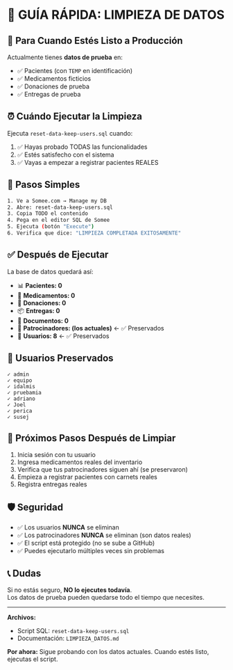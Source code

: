 # 📌 GUÍA RÁPIDA: LIMPIEZA DE DATOS

## 🎯 Para Cuando Estés Listo a Producción

Actualmente tienes **datos de prueba** en:
- ✅ Pacientes (con `TEMP` en identificación)
- ✅ Medicamentos ficticios
- ✅ Donaciones de prueba
- ✅ Entregas de prueba

## ⏰ Cuándo Ejecutar la Limpieza

Ejecuta `reset-data-keep-users.sql` cuando:
1. ✅ Hayas probado TODAS las funcionalidades
2. ✅ Estés satisfecho con el sistema
3. ✅ Vayas a empezar a registrar pacientes REALES

## 🚀 Pasos Simples

```bash
1. Ve a Somee.com → Manage my DB
2. Abre: reset-data-keep-users.sql
3. Copia TODO el contenido
4. Pega en el editor SQL de Somee
5. Ejecuta (botón "Execute")
6. Verifica que dice: "LIMPIEZA COMPLETADA EXITOSAMENTE"
```

## ✅ Después de Ejecutar

La base de datos quedará así:
- 📊 **Pacientes: 0**
- 💊 **Medicamentos: 0**
- 🎁 **Donaciones: 0**
- 📦 **Entregas: 0**
- 📄 **Documentos: 0**
- 🏢 **Patrocinadores: (los actuales)** ← ✅ Preservados
- 👥 **Usuarios: 8** ← ✅ Preservados

## 🔐 Usuarios Preservados

```
✓ admin
✓ equipo
✓ idalmis
✓ pruebamia
✓ adriano
✓ Joel
✓ perica
✓ susej
```

## 📝 Próximos Pasos Después de Limpiar

1. Inicia sesión con tu usuario
2. Ingresa medicamentos reales del inventario
3. Verifica que tus patrocinadores siguen ahí (se preservaron)
4. Empieza a registrar pacientes con carnets reales
5. Registra entregas reales

## 🛡️ Seguridad

- ✅ Los usuarios **NUNCA** se eliminan
- ✅ Los patrocinadores **NUNCA** se eliminan (son datos reales)
- ✅ El script está protegido (no se sube a GitHub)
- ✅ Puedes ejecutarlo múltiples veces sin problemas

## 📞 Dudas

Si no estás seguro, **NO lo ejecutes todavía**.  
Los datos de prueba pueden quedarse todo el tiempo que necesites.

---

**Archivos:**
- Script SQL: `reset-data-keep-users.sql`
- Documentación: `LIMPIEZA_DATOS.md`

**Por ahora:** Sigue probando con los datos actuales. Cuando estés listo, ejecutas el script.
